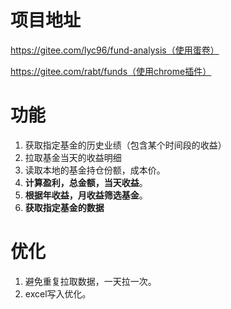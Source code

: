 # 项目地址

https://gitee.com/lyc96/fund-analysis（使用蛋卷）

https://gitee.com/rabt/funds（使用chrome插件）

# 功能

1. 获取指定基金的历史业绩（包含某个时间段的收益）
2. 拉取基金当天的收益明细
3. 读取本地的基金持仓份额，成本价。
4. **计算盈利，总金额，当天收益**。
5. **根据年收益，月收益筛选基金**。
6. **获取指定基金的数据**

# 优化

1. 避免重复拉取数据，一天拉一次。
2. excel写入优化。